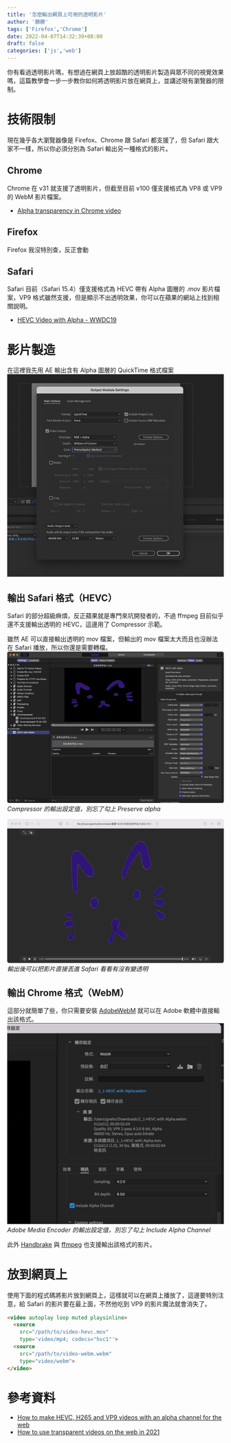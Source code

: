 ```yaml
---
title: '怎麼輸出網頁上可用的透明影片'
author: '勝勝'
tags: ['Firefox','Chrome'] 
date: 2022-04-07T14:32:39+08:00
draft: false
categories: ['js','web']
---
```

你有看過透明影片嗎，有想過在網頁上放超酷的透明影片製造與眾不同的視覺效果嗎，這篇教學會一步一步教你如何將透明影片放在網頁上，並講述現有瀏覽器的限制。
<!--more-->
# 技術限制
現在幾乎各大瀏覽器像是 Firefox、Chrome 跟 Safari 都支援了，但 Safari 跟大家不一樣，所以你必須分別為 Safari 輸出另一種格式的影片。 

## Chrome
Chrome 在 v31 就支援了透明影片，但截至目前 v100 僅支援格式為 VP8 或 VP9 的 WebM 影片檔案。
- [Alpha transparency in Chrome video](https://developer.chrome.com/blog/alpha-transparency-in-chrome-video/)
## Firefox
Firefox 我沒特別查，反正會動
## Safari
Safari 目前（Safari 15.4）僅支援格式為 HEVC 帶有 Alpha 圖層的 .mov 影片檔案，VP9 格式雖然支援，但是顯示不出透明效果，你可以在蘋果的網站上找到相關說明。
- [HEVC Video with Alpha - WWDC19](https://developer.apple.com/videos/play/wwdc2019/506/)
# 影片製造
在這裡我先用 AE 輸出含有 Alpha 圖層的 QuickTime 格式檔案
![](/img/2022-04-07_17.14.02.png)
## 輸出 Safari 格式（HEVC）
Safari 的部分超級麻煩，反正蘋果就是專門來坑開發者的，不過 ffmpeg 目前似乎還不支援輸出透明的 HEVC，這邊用了 Compressor 示範。

雖然 AE 可以直接輸出透明的 mov 檔案，但輸出的 mov 檔案太大而且也沒辦法在 Safari 播放，所以你還是需要轉檔。
![](/img/2022-04-07_17.17.02.png)
*Compressor 的輸出設定值，別忘了勾上 Preserve alpha*

![](/img/2022-04-07_17.18.02.png)
*輸出後可以把影片直接丟進 Safari 看看有沒有變透明*
## 輸出 Chrome 格式（WebM）
這部分就簡單了些，你只需要安裝 [AdobeWebM](https://github.com/fnordware/AdobeWebM) 就可以在 Adobe 軟體中直接輸出該格式。
![](/img/2022-04-07_16.50.53.jpg)
*Adobe Media Encoder 的輸出設定值，別忘了勾上 Include Alpha Channel*

此外 [Handbrake](https://handbrake.fr/downloads.php) 與 [ffmpeg](https://www.ffmpeg.org/download.html) 也支援輸出該格式的影片。
# 放到網頁上
使用下面的程式碼將影片放到網頁上，這樣就可以在網頁上播放了，這邊要特別注意，給 Safari 的影片要在最上面，不然他吃到 VP9 的影片魔法就會消失了。
```html 
<video autoplay loop muted playsinline>
  <source 
    src="/path/to/video-hevc.mov" 
    type='video/mp4; codecs="hvc1"'>
  <source 
    src="/path/to/video-webm.webm" 
    type="video/webm">
</video>
```
# 參考資料
- [How to make HEVC, H265 and VP9 videos with an alpha channel for the web](https://kitcross.net/hevc-web-video-alpha-channel/)
- [How to use transparent videos on the web in 2021](https://rotato.app/blog/transparent-videos-for-the-web)